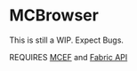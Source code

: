 # MCBrowser

This is still a WIP. Expect Bugs.

REQUIRES [MCEF](https://www.curseforge.com/minecraft/mc-mods/mcef/files/4802415) and [Fabric API](https://modrinth.com/mod/fabric-api)
